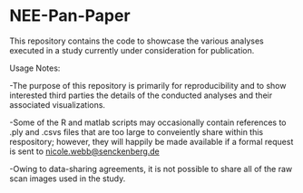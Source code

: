 # NEE-Pan-Paper

This repository contains the code to showcase the various analyses executed in a study currently under consideration for publication. 

Usage Notes:

-The purpose of this repository is primarily for reproducibility and to show interested third parties the details of the conducted analyses and their associated visualizations.

-Some of the R and matlab scripts may occasionally contain references to .ply and .csvs files that are too large to conveiently share within this respository; however, they will happily be made available if a formal request is sent to nicole.webb@senckenberg.de

-Owing to data-sharing agreements, it is not possible to share all of the raw scan images used in the study. 


